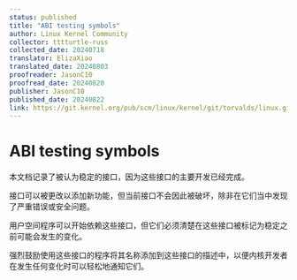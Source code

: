 ```yaml
---
status: published
title: "ABI testing symbols"
author: Linux Kernel Community
collector: tttturtle-russ
collected_date: 20240718
translator: ElizaXiao
translated_date: 20240803
proofreader: JasonC10
proofread_date: 20240820
publisher: JasonC10
published_date: 20240822
link: https://git.kernel.org/pub/scm/linux/kernel/git/torvalds/linux.git/tree/Documentation/admin-guide/abi-testing.rst
---
```


# ABI testing symbols

本文档记录了被认为稳定的接口，因为这些接口的主要开发已经完成。

接口可以被更改以添加新功能，但当前接口不会因此被破坏，除非在它们当中发现了严重错误或安全问题。

用户空间程序可以开始依赖这些接口，但它们必须清楚在这些接口被标记为稳定之前可能会发生的变化。

强烈鼓励使用这些接口的程序将其名称添加到这些接口的描述中，以便内核开发者在发生任何变化时可以轻松地通知它们。

